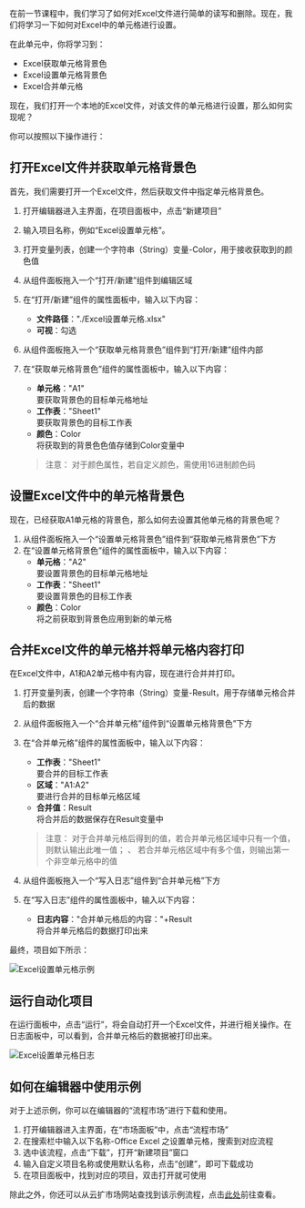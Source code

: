 在前一节课程中，我们学习了如何对Excel文件进行简单的读写和删除。现在，我们将学习一下如何对Excel中的单元格进行设置。

在此单元中，你将学习到：
- Excel获取单元格背景色
- Excel设置单元格背景色
- Excel合并单元格

现在，我们打开一个本地的Excel文件，对该文件的单元格进行设置，那么如何实现呢？

你可以按照以下操作进行：

## 打开Excel文件并获取单元格背景色
首先，我们需要打开一个Excel文件，然后获取文件中指定单元格背景色。
1. 打开编辑器进入主界面，在项目面板中，点击“新建项目”
2. 输入项目名称，例如“Excel设置单元格”。
3. 打开变量列表，创建一个字符串（String）变量-Color，用于接收获取到的颜色值
4. 从组件面板拖入一个“打开/新建”组件到编辑区域
5. 在“打开/新建”组件的属性面板中，输入以下内容：
    - **文件路径**："./Excel设置单元格.xlsx"
    - **可视**：勾选
6. 从组件面板拖入一个“获取单元格背景色”组件到“打开/新建”组件内部
7. 在“获取单元格背景色”组件的属性面板中，输入以下内容：
    - **单元格**："A1"</br>要获取背景色的目标单元格地址
    - **工作表**："Sheet1"</br>要获取背景色的目标工作表
    - **颜色**：Color</br>将获取到的背景色色值存储到Color变量中

    >注意：
    >对于颜色属性，若自定义颜色，需使用16进制颜色码

## 设置Excel文件中的单元格背景色
现在，已经获取A1单元格的背景色，那么如何去设置其他单元格的背景色呢？
1. 从组件面板拖入一个“设置单元格背景色”组件到“获取单元格背景色”下方
2. 在“设置单元格背景色”组件的属性面板中，输入以下内容：
    - **单元格**："A2"</br>要设置背景色的目标单元格地址
    - **工作表**："Sheet1"</br>要设置背景色的目标工作表
    - **颜色**：Color</br>将之前获取到背景色应用到新的单元格

## 合并Excel文件的单元格并将单元格内容打印
在Excel文件中，A1和A2单元格中有内容，现在进行合并并打印。
1. 打开变量列表，创建一个字符串（String）变量-Result，用于存储单元格合并后的数据
2. 从组件面板拖入一个“合并单元格”组件到“设置单元格背景色”下方
3. 在“合并单元格”组件的属性面板中，输入以下内容：
    - **工作表**："Sheet1"</br>要合并的目标工作表
    - **区域**："A1:A2"</br>要进行合并的目标单元格区域
    - **合并值**：Result</br>将合并后的数据保存在Result变量中
    
    >注意：
    >对于合并单元格后得到的值，若合并单元格区域中只有一个值，则默认输出此唯一值； 、
    >若合并单元格区域中有多个值，则输出第一个非空单元格中的值

4. 从组件面板拖入一个“写入日志”组件到“合并单元格”下方
5. 在“写入日志”组件的属性面板中，输入以下内容：
    - **日志内容**："合并单元格后的内容："+Result</br>将合并单元格后的数据打印出来

最终，项目如下所示：

![Excel设置单元格示例](https://docimages.blob.core.chinacloudapi.cn/images/EncooLearn/OfficeExcel/Excel-setTheCell.PNG)

## 运行自动化项目
在运行面板中，点击“运行”，将会自动打开一个Excel文件，并进行相关操作。在日志面板中，可以看到，合并单元格后的数据被打印出来。

![Excel设置单元格日志](https://docimages.blob.core.chinacloudapi.cn/images/EncooLearn/OfficeExcel/log-setTheCell.PNG)

## 如何在编辑器中使用示例
对于上述示例，你可以在编辑器的“流程市场”进行下载和使用。
1. 打开编辑器进入主界面，在“市场面板”中，点击“流程市场”
2. 在搜索栏中输入以下名称-Office Excel 之设置单元格，搜索到对应流程
3. 选中该流程，点击“下载”，打开“新建项目”窗口
4. 输入自定义项目名称或使用默认名称，点击“创建”，即可下载成功
5. 在项目面板中，找到对应的项目，双击打开就可使用

除此之外，你还可以从云扩市场网站查找到该示例流程，点击[此处](https://marketplace.encoo.com/#/workflow/detail?packageId=Excel%E8%AE%BE%E7%BD%AE%E5%8D%95%E5%85%83%E6%A0%BC)前往查看。
